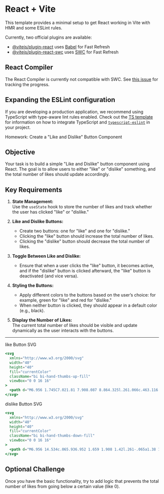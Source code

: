 # React + Vite

This template provides a minimal setup to get React working in Vite with HMR and some ESLint rules.

Currently, two official plugins are available:

- [@vitejs/plugin-react](https://github.com/vitejs/vite-plugin-react/blob/main/packages/plugin-react) uses [Babel](https://babeljs.io/) for Fast Refresh
- [@vitejs/plugin-react-swc](https://github.com/vitejs/vite-plugin-react/blob/main/packages/plugin-react-swc) uses [SWC](https://swc.rs/) for Fast Refresh

## React Compiler

The React Compiler is currently not compatible with SWC. See [this issue](https://github.com/vitejs/vite-plugin-react/issues/428) for tracking the progress.

## Expanding the ESLint configuration

If you are developing a production application, we recommend using TypeScript with type-aware lint rules enabled. Check out the [TS template](https://github.com/vitejs/vite/tree/main/packages/create-vite/template-react-ts) for information on how to integrate TypeScript and [`typescript-eslint`](https://typescript-eslint.io) in your project.




 Homework: Create a "Like and Dislike" Button Component

## Objective

Your task is to build a simple "Like and Dislike" button component using React. The goal is to allow users to either "like" or "dislike" something, and the total number of likes should update accordingly.

## Key Requirements

1. **State Management:**  
   Use the `useState` hook to store the number of likes and track whether the user has clicked "like" or "dislike."
2. **Like and Dislike Buttons:**
   - Create two buttons: one for "like" and one for "dislike."
   - Clicking the "like" button should increase the total number of likes.
   - Clicking the "dislike" button should decrease the total number of likes.
3. **Toggle Between Like and Dislike:**
   - Ensure that when a user clicks the "like" button, it becomes active, and if the "dislike" button is clicked afterward, the "like" button is deactivated (and vice versa).
4. **Styling the Buttons:**

   - Apply different colors to the buttons based on the user’s choice: for example, green for "like" and red for "dislike."
   - When neither button is clicked, they should appear in a default color (e.g., black).

5. **Display the Number of Likes:**  
   The current total number of likes should be visible and update dynamically as the user interacts with the buttons.

---

like Button SVG

```jsx
<svg
  xmlns="http://www.w3.org/2000/svg"
  width="40"
  height="40"
  fill="currentColor"
  className="bi bi-hand-thumbs-up-fill"
  viewBox="0 0 16 16"
>
  <path d="M6.956 1.745C7.021.81 7.908.087 8.864.325l.261.066c.463.116.874.456 1.012.965.22.816.533 2.511.062 4.51a10 10 0 0 1 .443-.051c.713-.065 1.669-.072 2.516.21.518.173.994.681 1.2 1.273.184.532.16 1.162-.234 1.733q.086.18.138.363c.077.27.113.567.113.856s-.036.586-.113.856c-.039.135-.09.273-.16.404.169.387.107.819-.003 1.148a3.2 3.2 0 0 1-.488.901c.054.152.076.312.076.465 0 .305-.089.625-.253.912C13.1 15.522 12.437 16 11.5 16H8c-.605 0-1.07-.081-1.466-.218a4.8 4.8 0 0 1-.97-.484l-.048-.03c-.504-.307-.999-.609-2.068-.722C2.682 14.464 2 13.846 2 13V9c0-.85.685-1.432 1.357-1.615.849-.232 1.574-.787 2.132-1.41.56-.627.914-1.28 1.039-1.639.199-.575.356-1.539.428-2.59z" />
</svg>
```

dislike Button SVG

```jsx
<svg
  xmlns="http://www.w3.org/2000/svg"
  width="40"
  height="40"
  fill="currentColor"
  className="bi bi-hand-thumbs-down-fill"
  viewBox="0 0 16 16"
>
  <path d="M6.956 14.534c.065.936.952 1.659 1.908 1.42l.261-.065a1.38 1.38 0 0 0 1.012-.965c.22-.816.533-2.512.062-4.51q.205.03.443.051c.713.065 1.669.071 2.516-.211.518-.173.994-.68 1.2-1.272a1.9 1.9 0 0 0-.234-1.734c.058-.118.103-.242.138-.362.077-.27.113-.568.113-.856 0-.29-.036-.586-.113-.857a2 2 0 0 0-.16-.403c.169-.387.107-.82-.003-1.149a3.2 3.2 0 0 0-.488-.9c.054-.153.076-.313.076-.465a1.86 1.86 0 0 0-.253-.912C13.1.757 12.437.28 11.5.28H8c-.605 0-1.07.08-1.466.217a4.8 4.8 0 0 0-.97.485l-.048.029c-.504.308-.999.61-2.068.723C2.682 1.815 2 2.434 2 3.279v4c0 .851.685 1.433 1.357 1.616.849.232 1.574.787 2.132 1.41.56.626.914 1.28 1.039 1.638.199.575.356 1.54.428 2.591" />
</svg>
```

## Optional Challenge

Once you have the basic functionality, try to add logic that prevents the total number of likes from going below a certain value (like 0).
